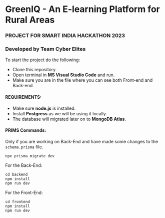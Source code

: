# GreenIQ - An E-learning Platform for Rural Areas
### PROJECT FOR SMART INDIA HACKATHON 2023
### Developed by Team Cyber Elites
To start the project do the following:
 - Clone this repository.
 - Open terminal in **MS Visual Studio Code** and run.
 - Make sure you are in the file where you can see both Front-end and Back-end.
#### REQUIREMENTS:
 - Make sure **node.js** is installed.
 - Install **Postgress** as we will be using it locally.
 - The database will migrated later on to **MongoDB Atlas**.
#### PRIMS Commands:
Only if you are working on Back-End and have made some changes to the `schema.prisma` file.

    npx prisma migrate dev
For the Back-End:

    cd backend
    npm install
    npm run dev
For the Front-End: 

    cd frontend
    npm install
    npm run dev
